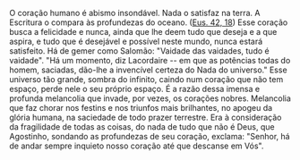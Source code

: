 
O coração humano é abismo insondável. Nada o satisfaz na terra. A Escritura o compara às profundezas do oceano. ([Eus. 42, 18](https://vulgata.online/bible/Eus.42?ed=MS&vfn=MS.Eus.42.18:vs)) Esse coração busca a felicidade e nunca, ainda que lhe deem tudo que deseja e a que aspira, e tudo que é desejável e possível neste mundo, nunca estará satisfeito. Há de gemer como Salomão: "Vaidade das vaidades, tudo é vaidade". "Há um momento, diz Lacordaire -- em que as potências todas do homem, saciadas, dão-lhe a invencível certeza do Nada do universo." Esse universo tão grande, sombra do infinito, caindo num coração que não tem espaço, perde nele o seu próprio espaço. É a razão dessa imensa e profunda melancolia que invade, por vezes, os corações nobres. Melancolia que faz chorar nos festins e nos triunfos mais brilhantes, no apogeu da glória humana, na saciedade de todo prazer terrestre. Era à consideração da fragilidade de todas as coisas, do nada de tudo que não é Deus, que Agostinho, sondando as profundezas de seu coração, exclama: "Senhor, há de andar sempre inquieto nosso coração até que descanse em Vós".


